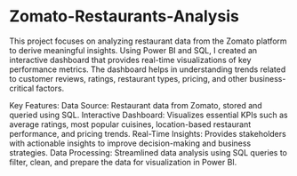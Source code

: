 # Zomato-Restaurants-Analysis

This project focuses on analyzing restaurant data from the Zomato platform to derive meaningful insights. Using Power BI and SQL, I created an interactive dashboard that provides real-time visualizations of key performance metrics. The dashboard helps in understanding trends related to customer reviews, ratings, restaurant types, pricing, and other business-critical factors.

Key Features:
Data Source: Restaurant data from Zomato, stored and queried using SQL.
Interactive Dashboard: Visualizes essential KPIs such as average ratings, most popular cuisines, location-based restaurant performance, and pricing trends.
Real-Time Insights: Provides stakeholders with actionable insights to improve decision-making and business strategies.
Data Processing: Streamlined data analysis using SQL queries to filter, clean, and prepare the data for visualization in Power BI.
